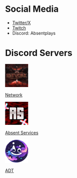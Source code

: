 # Social Media
* [Twitter/X](https://x.com/absentplays)
* [Twitch](https://www.twitch.tv/absentplays)
* Discord: Absentplays

# Discord Servers

<img src="/assets/images/network.png" alt="Network" width="75" height="75">

[Network](https://discord.gg/Da73My9ng2)

<img src="assets/images/AS.png" alt="AS" width="75" height="75">

[Absent Services](https://discord.gg/SD5AsvPrZW)

<img src="/assets/images/ADT.png" alt="ADT" width="75" height="75">

[ADT](https://discord.gg/SHPab9YH6T)



<!--a href="https://discord.gg/Da73My9ng2">
  <img src="/assets/images/network.png" width="75px height=75">

</a>

<a href="https://discord.gg/SD5AsvPrZW">
  <img src="assets/images/AS.png" width="75px height=75">

</a>

<a href="https://discord.gg/SHPab9YH6T">
  <img src="/assets/images/ADT.png" width="75px height=75">

</a>

</div--!>